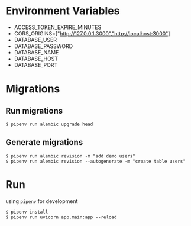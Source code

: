 # Environment Variables

- ACCESS_TOKEN_EXPIRE_MINUTES
- CORS_ORIGINS=["http://127.0.0.1:3000","http://localhost:3000"]
- DATABASE_USER
- DATABASE_PASSWORD
- DATABASE_NAME
- DATABASE_HOST
- DATABASE_PORT

# Migrations

## Run migrations

    $ pipenv run alembic upgrade head

## Generate migrations

    $ pipenv run alembic revision -m "add demo users"
    $ pipenv run alembic revision --autogenerate -m "create table users"

# Run

using `pipenv` for development

    $ pipenv install
    $ pipenv run uvicorn app.main:app --reload
